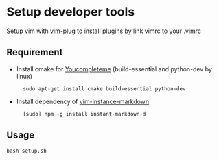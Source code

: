 Setup developer tools
===
Setup vim with [vim-plug](https://github.com/junegunn/vim-plug) to install plugins by link vimrc to your .vimrc

Requirement
---
- Install cmake for [Youcompleteme](https://github.com/Valloric/YouCompleteMe) (build-essential and python-dev by linux)

        sudo apt-get install cmake build-essential python-dev

- Install dependency of [vim-instance-markdown](https://github.com/suan/vim-instant-markdown)

        [sudo] npm -g install instant-markdown-d

Usage
---
```
bash setup.sh
```